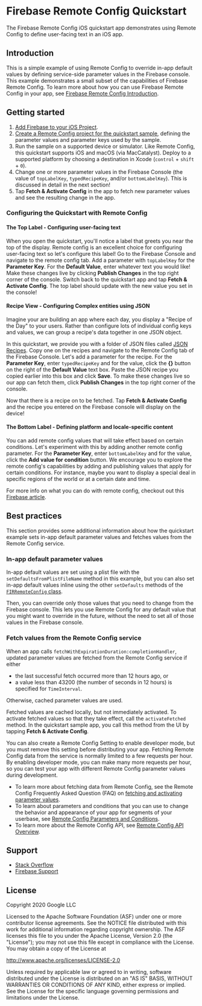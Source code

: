 Firebase Remote Config Quickstart
=============================

The Firebase Remote Config iOS quickstart app demonstrates using Remote
Config to define user-facing text in an iOS app.

Introduction
------------

This is a simple example of using Remote Config to override in-app default
values by defining service-side parameter values in the Firebase console. This
example demonstrates a small subset of the capabilities of Firebase Remote
Config. To learn more about how you can use Firebase Remote Config in your app,
see
[Firebase Remote Config Introduction](https://firebase.google.com/docs/remote-config/).

Getting started
---------------

1. [Add Firebase to your iOS Project](https://firebase.google.com/docs/ios/setup).
2. [Create a Remote Config project for the quickstart sample](https://firebase.google.com/docs/remote-config/ios#create_a_product_name_project_for_the_quickstart_sample),
   defining the parameter values and parameter keys used by the sample.
3. Run the sample on a supported device or simulator. Like Remote Config, this
 quickstart supports iOS and macOS (via MacCatalyst). Deploy to a supported
 platform by choosing a destination in Xcode (`control` + `shift` + `0`).
4. Change one or more parameter values in the Firebase Console (the value of
  `topLabelKey`, `typedRecipeKey`, and/or `bottomLabelKey`). This is discussed in detail in the next section!
5. Tap **Fetch & Activate Config** in the app to fetch new parameter values and see
  the resulting change in the app.

### Configuring the Quickstart with Remote Config
#### The Top Label - Configuring user-facing text
When you open the quickstart, you'll notice a label that greets you near the top of the display. Remote config is an excellent choice for configuring user-facing text so let's configure this label! Go to the Firebase Console and navigate to the remote config tab. Add a parameter with `topLabelKey` for the **Parameter Key**. For the **Default Value**, enter whatever text you would like! Make these changes live by clicking **Publish Changes** in the top right corner of the console. Switch back to the quickstart app and tap **Fetch & Activate Config**. The top label should update with the new value you set in the console!

#### Recipe View - Configuring Complex entities using JSON
Imagine your are building an app where each day, you display a "Recipe of the Day" to your users. Rather than configure lots of individual config keys and values, we can group a recipe's data together in one JSON object. 

In this quickstart, we provide you with a folder of JSON files called [JSON Recipes](https://github.com/firebase/quickstart-ios/tree/master/config/ConfigExample/JSON%20Recipes). Copy one on the recipes and navigate to the Remote Config tab of the Firebase Console. Let's add a parameter for the recipe. For the **Parameter Key**, enter `typedRecipeKey` and for the value, click the **{}** button on the right of the **Default Value** text box. Paste the JSON recipe you copied earlier into this box and click **Save**. To make these changes live so our app can fetch them, click **Publish Changes** in the top right corner of the console.

Now that there is a recipe on to be fetched. Tap **Fetch & Activate Config** and the recipe you entered on the Firebase console will display on the device!

####  The Bottom Label - Defining platform and locale-specific content
You can add remote config values that will take effect based on certain conditions. Let's experiment with this by adding another remote config parameter. For the **Parameter Key**, enter `bottomLabelKey` and for the value, click the **Add value for condition** button. We encourage you to explore the remote config's capabilities by adding and publishing values that apply for certain conditions. For instance, maybe you want to display a special deal in specific regions of the world or at a certain date and time.


For more info on what you can do with remote config, checkout out this [Firebase article](https://firebase.google.com/docs/remote-config/use-cases).

Best practices
--------------
This section provides some additional information about how the quickstart
example sets in-app default parameter values and fetches values from the Remote
Config service.

### In-app default parameter values 

In-app default values are set using a plist file with the
`setDefaultsFromPlistFileName` method in this example, but you can also set
in-app default values inline using the other `setDefaults` methods of the
[`FIRRemoteConfig` class](https://firebase.google.com/docs/reference/ios/firebaseremoteconfig/api/reference/Classes/FIRRemoteConfig).

Then, you can override only those values that you need to change from the
Firebase console. This lets you use Remote Config for any default value that you
might want to override in the future, without the need to set all of those
values in the Firebase console.

### Fetch values from the Remote Config service 

When an app calls `fetchWithExpirationDuration:completionHandler`, updated
parameter values are fetched from the Remote Config service if either

* the last successful fetch occurred more than 12 hours ago, or
* a value less than 43200 (the number of seconds in 12 hours) is specified for
  `TimeInterval`.

Otherwise, cached parameter values are used.

Fetched values are cached locally, but not immediately activated. To activate
fetched values so that they take effect, call the `activateFetched` method. In
the quickstart sample app, you call this method from the UI by tapping
**Fetch & Activate Config**.

You can also create a Remote Config Setting to enable developer mode, but you
must remove this setting before distributing your app. Fetching Remote Config
data from the service is normally limited to a few requests per hour. By
enabling developer mode, you can make many more requests per hour, so you can
test your app with different Remote Config parameter values during development.

- To learn more about fetching data from Remote Config, see the Remote Config
  Frequently Asked Question (FAQ) on
  [fetching and activating parameter values](https://firebase.google.com/support/faq#remote-config-values).
- To learn about parameters and conditions that you can use to change the
  behavior and appearance of your app for segments of your userbase, see
  [Remote Config Parameters and Conditions](https://firebase.google.com/docs/remote-config/parameters).
- To learn more about the Remote Config API, see
  [Remote Config API Overview](https://firebase.google.com/docs/remote-config/api-overview).

Support
-------

- [Stack Overflow](https://stackoverflow.com/questions/tagged/firebase-remote-config)
- [Firebase Support](https://firebase.google.com/support/)

License
-------

Copyright 2020 Google LLC

Licensed to the Apache Software Foundation (ASF) under one or more contributor
license agreements.  See the NOTICE file distributed with this work for
additional information regarding copyright ownership.  The ASF licenses this
file to you under the Apache License, Version 2.0 (the "License"); you may not
use this file except in compliance with the License.  You may obtain a copy of
the License at

  http://www.apache.org/licenses/LICENSE-2.0

Unless required by applicable law or agreed to in writing, software
distributed under the License is distributed on an "AS IS" BASIS, WITHOUT
WARRANTIES OR CONDITIONS OF ANY KIND, either express or implied.  See the
License for the specific language governing permissions and limitations under
the License.

